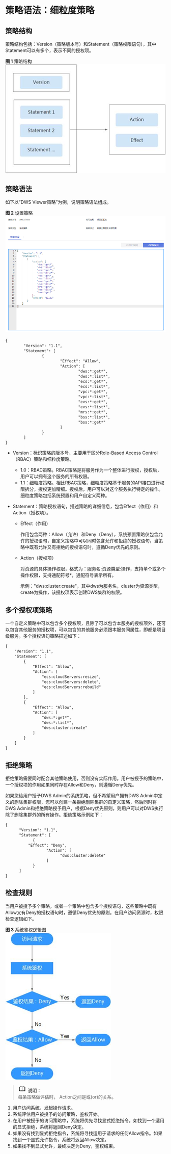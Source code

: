 # 策略语法：细粒度策略<a name="dws_01_0149"></a>

## 策略结构<a name="section19213979419"></a>

策略结构包括：Version（策略版本号）和Statement（策略权限语句），其中Statement可以有多个，表示不同的授权项。

**图 1**  策略结构<a name="fig19448177184118"></a>  
![](figures/策略结构.jpg "策略结构")

## 策略语法<a name="section321719715411"></a>

如下以“DWS Viewer策略”为例，说明策略语法组成。

**图 2**  设置策略<a name="fig206867137312"></a>  
![](figures/设置策略.png "设置策略")

```
{
        "Version": "1.1",
        "Statement": [
                {
                        "Effect": "Allow",
                        "Action": [
                                "dws:*:get*",
                                "dws:*:list*",
                                "ecs:*:get*",
                                "ecs:*:list*",
                                "vpc:*:get*",
                                "vpc:*:list*",
                                "evs:*:get*",
                                "evs:*:list*",
                                "mrs:*:get*",
                                "bss:*:list*",
                                "bss:*:get*"
                        ]
                }
        ]
}
```

-   Version：标识策略的版本号，主要用于区分Role-Based Access Control（RBAC）策略和细粒度策略。
    -   1.0：RBAC策略。RBAC策略是将服务作为一个整体进行授权，授权后，用户可以拥有这个服务的所有权限。
    -   1.1：细粒度策略。相比RBAC策略，细粒度策略基于服务的API接口进行权限拆分，授权更加精细。授权后，用户可以对这个服务执行特定的操作。细粒度策略包括系统预置和用户自定义两种。

-   Statement：策略授权语句，描述策略的详细信息，包含Effect（作用）和Action（授权项）。
    -   Effect（作用）

        作用包含两种：Allow（允许）和Deny（Deny），系统预置策略仅包含允许的授权语句，自定义策略中可以同时包含允许和拒绝的授权语句，当策略中既有允许又有拒绝的授权语句时，遵循Deny优先的原则。

    -   Action（授权项）

        对资源的具体操作权限，格式为：服务名:资源类型:操作，支持单个或多个操作权限，支持通配符号\*，通配符号表示所有。

        示例："dws:cluster:create"，其中dws为服务名，cluster为资源类型，create为操作，该授权项表示创建DWS集群的权限。



## 多个授权项策略<a name="section1228667174118"></a>

一个自定义策略中可以包含多个授权项，且除了可以包含本服务的授权项外，还可以包含其他服务的授权项，可以包含的其他服务必须跟本服务同属性，即都是项目级服务。多个授权语句策略描述如下：

```
{ 
    "Version": "1.1", 
    "Statement": [ 
        { 
            "Effect": "Allow", 
            "Action": [ 
                "ecs:cloudServers:resize", 
                "ecs:cloudServers:delete", 
                "ecs:cloudServers:rebuild" 
            ] 
        }, 
        { 
            "Effect": "Allow", 
            "Action": [ 
                "dws:*:get*",
                "dws:*:list*",
                "dws:cluster:create" 
            ] 
        } 
    ] 
}
```

## 拒绝策略<a name="section202931774111"></a>

拒绝策略需要同时配合其他策略使用，否则没有实际作用。用户被授予的策略中，一个授权项的作用如果同时存在Allow和Deny，则遵循Deny优先。

如果您给用户授予DWS Admin的系统策略，但不希望用户拥有DWS Admin中定义的删除集群权限，您可以创建一条拒绝删除集群的自定义策略，然后同时将DWS Admin和拒绝策略授予用户，根据Deny优先原则，则用户可以对DWS执行除了删除集群外的所有操作。拒绝策略示例如下：

```
{ 
      "Version": "1.1", 
      "Statement": [ 
            { 
		  "Effect": "Deny", 
                  "Action": [ 
                        "dws:cluster:delete" 
                  ] 
            } 
      ] 
}
```

## 检查规则<a name="section17298117184116"></a>

当用户被授予多个策略，或者一个策略中包含多个授权语句，这些策略中既有Allow又有Deny的授权语句时，遵循Deny优先的原则。在用户访问资源时，权限检查逻辑如下。

**图 3**  系统鉴权逻辑图<a name="fig04511576415"></a>  
![](figures/系统鉴权逻辑图.jpg "系统鉴权逻辑图")

>![](public_sys-resources/icon-note.gif) **说明：**   
>每条策略做评估时， Action之间是或\(or\)的关系。  

1.  用户访问系统，发起操作请求。
2.  系统评估用户被授予的访问策略，鉴权开始。
3.  在用户被授予的访问策略中，系统将优先寻找显式拒绝指令。如找到一个适用的显式拒绝，系统将返回Deny决定。
4.  如果没有找到显式拒绝指令，系统将寻找适用于请求的任何Allow指令。如果找到一个显式允许指令，系统将返回Allow决定。
5.  如果找不到显式允许，最终决定为Deny，鉴权结束。

